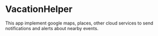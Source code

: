 # VacationHelper

This app implement google maps, places, other cloud services to send notifications and alerts about nearby events.
